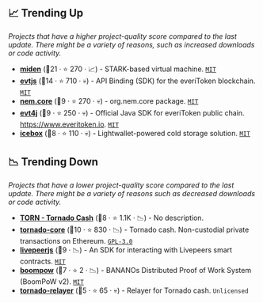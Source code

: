 ## 📈 Trending Up

_Projects that have a higher project-quality score compared to the last update. There might be a variety of reasons, such as increased downloads or code activity._

- <b><a href="https://github.com/maticnetwork/miden">miden</a></b> (🥈21 ·  ⭐ 270 · 📈) - STARK-based virtual machine. <code><a href="http://bit.ly/34MBwT8">MIT</a></code>
- <b><a href="https://github.com/everitoken/evtjs">evtjs</a></b> (🥉14 ·  ⭐ 710 · 💀) - API Binding (SDK) for the everiToken blockchain. <code><a href="http://bit.ly/34MBwT8">MIT</a></code>
- <b><a href="https://github.com/NemProject/nem.core">nem.core</a></b> (🥉9 ·  ⭐ 270 · 💀) - org.nem.core package. <code><a href="http://bit.ly/34MBwT8">MIT</a></code>
- <b><a href="https://github.com/everitoken/evt4j">evt4j</a></b> (🥉9 ·  ⭐ 250 · 💀) - Official Java SDK for everiToken public chain. https://www.everitoken.io. <code><a href="http://bit.ly/34MBwT8">MIT</a></code>
- <b><a href="https://github.com/ConsenSys/icebox">icebox</a></b> (🥉8 ·  ⭐ 110 · 💀) - Lightwallet-powered cold storage solution. <code><a href="http://bit.ly/34MBwT8">MIT</a></code>

## 📉 Trending Down

_Projects that have a lower project-quality score compared to the last update. There might be a variety of reasons such as decreased downloads or code activity._

- <b><a href="https://github.com/tornadocash">TORN - Tornado Cash</a></b> (🥉8 ·  ⭐ 1.1K · 📉) - No description. <code><img src="https://git.io/J9cO9" style="display:inline;" width="13" height="13"></code>
- <b><a href="https://github.com/tornadocash/tornado-core">tornado-core</a></b> (🥉10 ·  ⭐ 830 · 📉) - Tornado cash. Non-custodial private transactions on Ethereum. <code><a href="http://bit.ly/2M0xdwT">GPL-3.0</a></code>
- <b><a href="https://livepeer.org">livepeerjs</a></b> (🥉9 · 📉) - An SDK for interacting with Livepeers smart contracts. <code><a href="http://bit.ly/34MBwT8">MIT</a></code>
- <b><a href="https://github.com/BananoCoin/boompow">boompow</a></b> (🥉7 ·  ⭐ 2 · 📉) - BANANOs Distributed Proof of Work System (BoomPoW v2). <code><a href="http://bit.ly/34MBwT8">MIT</a></code>
- <b><a href="https://github.com/tornadocash/tornado-relayer">tornado-relayer</a></b> (🥉5 ·  ⭐ 65 · 💀) - Relayer for Tornado cash. <code>Unlicensed</code>

